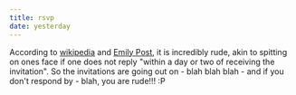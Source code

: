 ```yaml
---
title: rsvp
date: yesterday
---
```


According to [wikipedia](http://en.wikipedia.org/wiki/RSVP_(invitations)) and [Emily Post](http://www.emilypost.com/social-life/invitations-and-announcements/153-invitation-etiquette-), it is incredibly rude, akin to spitting on ones face if one does not reply "within a day or two of receiving the invitation".  So the invitations are going out on - blah blah blah - and if you don't respond by - blah, you are rude!!!  :P
